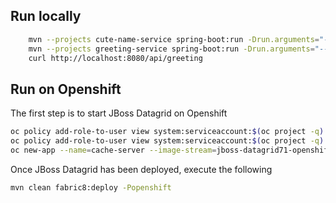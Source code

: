 ## Run locally

```bash
    mvn --projects cute-name-service spring-boot:run -Drun.arguments="--server.port=8081"
    mvn --projects greeting-service spring-boot:run -Drun.arguments="--service.name.baseURL=http://localhost:8081"
    curl http://localhost:8080/api/greeting
```

## Run on Openshift

The first step is to start JBoss Datagrid on Openshift

```bash
oc policy add-role-to-user view system:serviceaccount:$(oc project -q):default -n $(oc project -q)
oc policy add-role-to-user view system:serviceaccount:$(oc project -q):eap-service-account -n $(oc project -q)
oc new-app --name=cache-server --image-stream=jboss-datagrid71-openshift:1.1  -e INFINISPAN_CONNECTORS=hotrod -e DEFAULT_CACHE_EVICTION_MAX_ENTRIES=10 -e DEFAULT_CACHE_EXPIRATION_LIFESPAN=10000
```

Once JBoss Datagrid has been deployed, execute the following

```bash
mvn clean fabric8:deploy -Popenshift
```